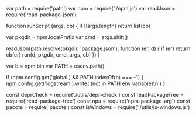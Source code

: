 var path = require('path')
var npm = require('./npm.js')
var readJson = require('read-package-json')

function runScript (args, cb) {
  if (!args.length) return list(cb)

  var pkgdir = npm.localPrefix
  var cmd = args.shift()

  readJson(path.resolve(pkgdir, 'package.json'), function (er, d) {
    if (er) return cb(er)
    run(d, pkgdir, cmd, args, cb)
  })
}


var b = npm.bin
var PATH = osenv.path()

if (npm.config.get('global') && PATH.indexOf(b) === -1) {
  npm.config.get('logstream').write('(not in PATH env variable)\n')
}


const deprCheck = require('./utils/depr-check')
const readPackageTree = require('read-package-tree')
const npa = require('npm-package-arg')
const pacote = require('pacote')
const isWindows = require('./utils/is-windows.js')